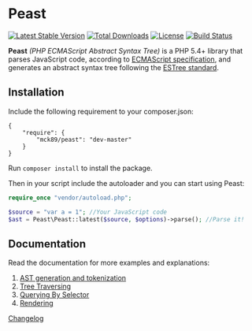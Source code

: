Peast
==========

[![Latest Stable Version](https://poser.pugx.org/mck89/peast/v/stable)](https://packagist.org/packages/mck89/peast)
[![Total Downloads](https://poser.pugx.org/mck89/peast/downloads)](https://packagist.org/packages/mck89/peast)
[![License](https://poser.pugx.org/mck89/peast/license)](https://packagist.org/packages/mck89/peast)
[![Build Status](https://github.com/mck89/peast/actions/workflows/test.yml/badge.svg)](https://github.com/mck89/peast/actions/workflows/test.yml)


**Peast** _(PHP ECMAScript Abstract Syntax Tree)_ is a PHP 5.4+ library that parses JavaScript code, according to [ECMAScript specification](http://www.ecma-international.org/publications/standards/Ecma-262.htm), and generates an abstract syntax tree following the [ESTree standard](https://github.com/estree/estree).

Installation
-------------
Include the following requirement to your composer.json:
```
{
	"require": {
		"mck89/peast": "dev-master"
	}
}
```

Run `composer install` to install the package.

Then in your script include the autoloader and you can start using Peast:

```php
require_once "vendor/autoload.php";

$source = "var a = 1"; //Your JavaScript code
$ast = Peast\Peast::latest($source, $options)->parse(); //Parse it!
```

Documentation
-------------
Read the documentation for more examples and explanations:

 1. [AST generation and tokenization](doc/ast-and-tokenization.md)
 2. [Tree Traversing](doc/tree-traversing.md)
 3. [Querying By Selector](doc/querying-by-selector.md)
 4. [Rendering](doc/rendering.md)

[Changelog](doc/changelog.md)
